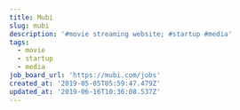 ```yaml
---
title: Mubi
slug: mubi
description: '#movie streaming website; #startup #media'
tags:
  - movie
  - startup
  - media
job_board_url: 'https://mubi.com/jobs'
created_at: '2019-05-05T05:59:47.479Z'
updated_at: '2019-06-16T10:36:08.537Z'
---
```


